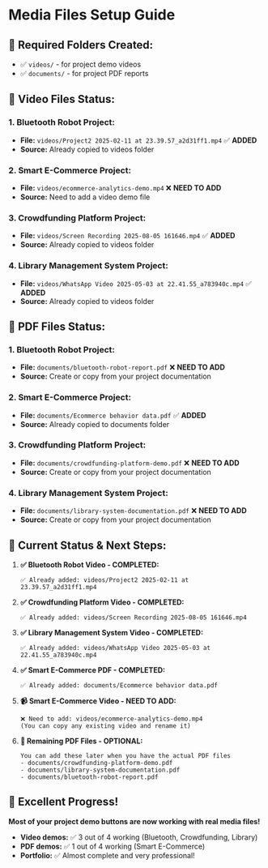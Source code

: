 # Media Files Setup Guide

## 📁 **Required Folders Created:**
- ✅ `videos/` - for project demo videos
- ✅ `documents/` - for project PDF reports

## 🎥 **Video Files Status:**

### 1. Bluetooth Robot Project:
- **File:** `videos/Project2 2025-02-11 at 23.39.57_a2d31ff1.mp4` ✅ **ADDED**
- **Source:** Already copied to videos folder

### 2. Smart E-Commerce Project:
- **File:** `videos/ecommerce-analytics-demo.mp4` ❌ **NEED TO ADD**
- **Source:** Need to add a video demo file

### 3. Crowdfunding Platform Project:
- **File:** `videos/Screen Recording 2025-08-05 161646.mp4` ✅ **ADDED**
- **Source:** Already copied to videos folder

### 4. Library Management System Project:
- **File:** `videos/WhatsApp Video 2025-05-03 at 22.41.55_a783940c.mp4` ✅ **ADDED**
- **Source:** Already copied to videos folder

## 📄 **PDF Files Status:**

### 1. Bluetooth Robot Project:
- **File:** `documents/bluetooth-robot-report.pdf` ❌ **NEED TO ADD**
- **Source:** Create or copy from your project documentation

### 2. Smart E-Commerce Project:
- **File:** `documents/Ecommerce behavior data.pdf` ✅ **ADDED**
- **Source:** Already copied to documents folder

### 3. Crowdfunding Platform Project:
- **File:** `documents/crowdfunding-platform-demo.pdf` ❌ **NEED TO ADD**
- **Source:** Create or copy from your project documentation

### 4. Library Management System Project:
- **File:** `documents/library-system-documentation.pdf` ❌ **NEED TO ADD**
- **Source:** Create or copy from your project documentation

## 🚀 **Current Status & Next Steps:**

1. **✅ Bluetooth Robot Video - COMPLETED:**
   ```
   ✅ Already added: videos/Project2 2025-02-11 at 23.39.57_a2d31ff1.mp4
   ```

2. **✅ Crowdfunding Platform Video - COMPLETED:**
   ```
   ✅ Already added: videos/Screen Recording 2025-08-05 161646.mp4
   ```

3. **✅ Library Management System Video - COMPLETED:**
   ```
   ✅ Already added: videos/WhatsApp Video 2025-05-03 at 22.41.55_a783940c.mp4
   ```

4. **✅ Smart E-Commerce PDF - COMPLETED:**
   ```
   ✅ Already added: documents/Ecommerce behavior data.pdf
   ```

5. **📹 Smart E-Commerce Video - NEED TO ADD:**
   ```
   ❌ Need to add: videos/ecommerce-analytics-demo.mp4
   (You can copy any existing video and rename it)
   ```

6. **📄 Remaining PDF Files - OPTIONAL:**
   ```
   You can add these later when you have the actual PDF files
   - documents/crowdfunding-platform-demo.pdf
   - documents/library-system-documentation.pdf
   - documents/bluetooth-robot-report.pdf
   ```

## 🎉 **Excellent Progress!**

**Most of your project demo buttons are now working with real media files!** 

- **Video demos:** ✅ 3 out of 4 working (Bluetooth, Crowdfunding, Library)
- **PDF demos:** ✅ 1 out of 4 working (Smart E-Commerce)
- **Portfolio:** ✅ Almost complete and very professional!
